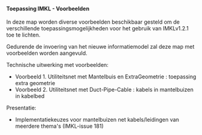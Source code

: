 ﻿#### Toepassing IMKL - Voorbeelden

In deze map worden diverse voorbeelden beschikbaar gesteld om de verschillende toepassingsmogelijkheden voor het gebruik van IMKLv1.2.1 toe te lichten.    

Gedurende de invoering van het nieuwe informatiemodel zal deze map met voorbeelden worden aangevuld.

Technische uitwerking met voorbeelden:
  * Voorbeeld 1. Utiliteitsnet met Mantelbuis en ExtraGeometrie : toepassing extra geometrie
  * Voorbeeld 2. Utiliteitsnet met Duct-Pipe-Cable : kabels in mantelbuizen in kabelbed
 
Presentatie: 
  * Implementatiekeuzes voor mantelbuizen net kabels/leidingen van meerdere thema's (IMKL-issue 181)